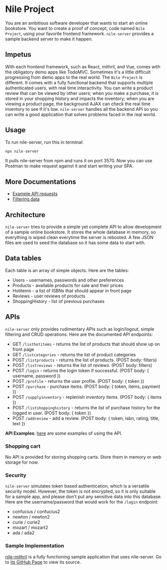 # Nile Project

You are an ambitious software developer that wants to start an online bookstore. You want to create a proof of concept, code named `Nile Project`, using your favorite frontend framework. `nile-server` provides a sample backend server to make it happen.

## Impetus

With each frontend framework, such as React, mithril, and Vue, comes with the obligatory demo apps like TodoMVC. Sometimes it's a little difficult progressing from demo apps to the real world. The `Nile Project` is different. It comes with a fully functional backend that supports multiple authenticated users, with real time interactivity. You can write a product review that can be viewed by other users; when you make a purchase, it is stored in your shopping history and impacts the inventory; when you are viewing a product page, the background AJAX can check the real time inventory to see if it's low. `nile-server` handles all the backend API so you can write a good application that solves problems faced in the real world.

## Usage

To run nile-server, run this in terminal:
```js
npx nile-server
```

It pulls nile-server from npm and runs it on port 3570. Now you can use Postman to make request against it and start writing your SPA.

## More Documentations

* [Example API requests](https://github.com/johnfliu818/nile-server/blob/master/api-examples.md)
* [Filtering data](https://github.com/johnfliu818/nile-server/blob/master/filtering.md)

## Architecture

`nile-server` tries to provide a simple yet complete API to allow development of a sample online bookstore. It stores the whole database in memory, so everything is wiped clean everytime the server is rebooted. A few JSON files are used to seed the database so it has some data to start with.

## Data tables

Each table is an array of simple objects. Here are the tables:

* Users - usernames, passwords and other preferences
* Products - available products for sale and their prices
* Hotitems - a list of ISBNs that should appear in front page
* Reviews - user reviews of products
* ShoppingHistory - list of previous purchases

## APIs

`nile-server` only provides rudimentary APIs such as login/logout, simple filtering and CRUD operations. Here are the documented API endpoints:

* GET `/listhotitems` - returns the list of products that should show up on front page
* GET `/listcategories` - returns the list of product categories
* POST `/listproducts` - returns the list of products. (POST body: filters)
* POST `/listreviews` - returns the list of reviews. (POST body: filters)
* POST `/login` - returns the login token if successful. (POST body: { username, password })
* POST `/profile` - returns the user profile. (POST body: { token })
* POST `/purchase` - purchase items. (POST body: { token, items, payment })
* POST `/supplyinventory` - replenish inventory items. (POST body: { items })
* POST `/listshoppinghistory` - returns the list of purchase history for the logged in user. (POST body: { token })
* POST `/addreview` - add a review. (POST body: { token, isbn, rating, title, text })

**API Examples**: [here](https://github.com/johnfliu818/nile-server/blob/master/api-examples.md) are some examples of using the API.

### Shopping cart

No API is provided for storing shopping carts. Store them in memory or web storage for now.

### Security

`nile-server` simulates token based authentication, which is a versatile security model. However, the token is not encrypted, so it is only suitable for a sample app, and please don't put any sensitive data into this database. Here are the username/password that would work for the `/login` endpoint:

* confucius / confucius2
* newton / newton2
* curie / curie2
* mozart / mozart2
* ada / ada2

### Sample Implementation

[nile-mithril](https://www.npmjs.com/package/nile-mithril) is a fully functioning sample application that uses nile-server. Go to [its GitHub Page](https://github.com/johnfliu818/nile-mithril) to view its source.